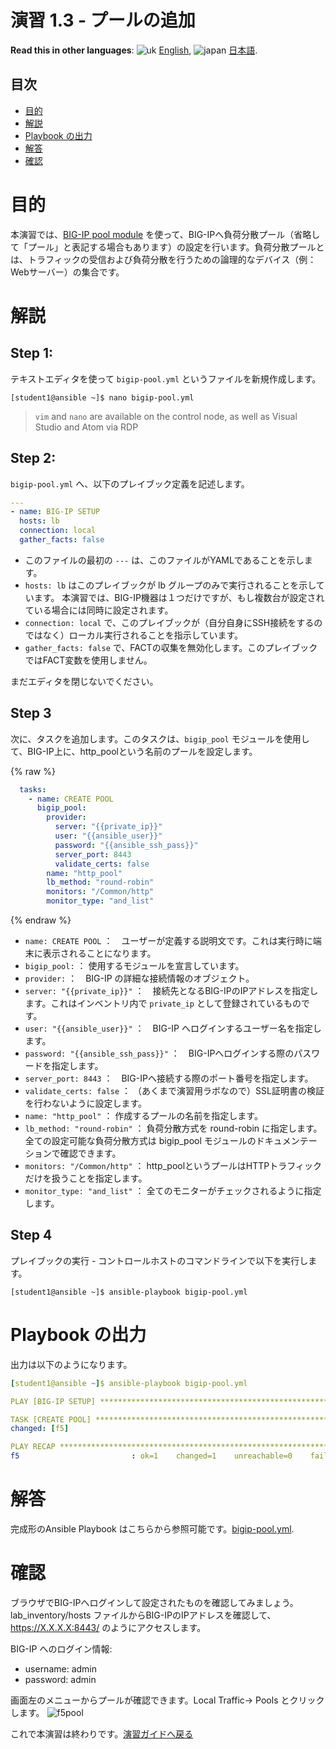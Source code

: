 # 演習 1.3 - プールの追加

**Read this in other languages**: ![uk](../../../images/uk.png) [English](README.md),  ![japan](../../../images/japan.png) [日本語](README.ja.md).

## 目次

- [目的](#目的)
- [解説](#解説)
- [Playbook の出力](#Playbookの出力)
- [解答](#解答)
- [確認](#確認)

# 目的

本演習では、[BIG-IP pool module](https://docs.ansible.com/ansible/latest/modules/bigip_pool_module.html) を使って、BIG-IPへ負荷分散プール（省略して「プール」と表記する場合もあります）の設定を行います。負荷分散プールとは、トラフィックの受信および負荷分散を行うための論理的なデバイス（例：Webサーバー）の集合です。

# 解説

## Step 1:

テキストエディタを使って `bigip-pool.yml` というファイルを新規作成します。

```
[student1@ansible ~]$ nano bigip-pool.yml
```

>`vim` and `nano` are available on the control node, as well as Visual Studio and Atom via RDP

## Step 2:

`bigip-pool.yml` へ、以下のプレイブック定義を記述します。

``` yaml
---
- name: BIG-IP SETUP
  hosts: lb
  connection: local
  gather_facts: false
```

- このファイルの最初の `---` は、このファイルがYAMLであることを示します。
- `hosts: lb` はこのプレイブックが lb グループのみで実行されることを示しています。 本演習では、BIG-IP機器は１つだけですが、もし複数台が設定されている場合には同時に設定されます。
- `connection: local` で、このプレイブックが（自分自身にSSH接続をするのではなく）ローカル実行されることを指示しています。
- `gather_facts: false` で、FACTの収集を無効化します。このプレイブックではFACT変数を使用しません。  

まだエディタを閉じないでください。

## Step 3

次に、タスクを追加します。このタスクは、`bigip_pool` モジュールを使用して、BIG-IP上に、http_poolという名前のプールを設定します。

{% raw %}
``` yaml
  tasks:
    - name: CREATE POOL
      bigip_pool:
        provider:
          server: "{{private_ip}}"
          user: "{{ansible_user}}"
          password: "{{ansible_ssh_pass}}"
          server_port: 8443
          validate_certs: false
        name: "http_pool"
        lb_method: "round-robin"
        monitors: "/Common/http"
        monitor_type: "and_list"

```

{% endraw %}

- `name: CREATE POOL` ：　ユーザーが定義する説明文です。これは実行時に端末に表示されることになります。
- `bigip_pool:` ： 使用するモジュールを宣言しています。
- `provider:` ：　BIG-IP の詳細な接続情報のオブジェクト。
- `server: "{{private_ip}}"` ：　接続先となるBIG-IPのIPアドレスを指定します。これはインベントリ内で `private_ip` として登録されているものです。
- `user: "{{ansible_user}}"` ：　BIG-IP へログインするユーザー名を指定します。
- `password: "{{ansible_ssh_pass}}"` ：　BIG-IPへログインする際のパスワードを指定します。
- `server_port: 8443` ：　BIG-IPへ接続する際のポート番号を指定します。
- `validate_certs: false` ： （あくまで演習用ラボなので）SSL証明書の検証を行わないように設定します。
- `name: "http_pool"` ： 作成するプールの名前を指定します。
- `lb_method: "round-robin"`  ： 負荷分散方式を round-robin に指定します。全ての設定可能な負荷分散方式は bigip_pool モジュールのドキュメンテーションで確認できます。
- `monitors: "/Common/http"` ： http_poolというプールはHTTPトラフィックだけを扱うことを指定します。
- `monitor_type: "and_list"` ： 全てのモニターがチェックされるように指定します。

## Step 4

プレイブックの実行 - コントロールホストのコマンドラインで以下を実行します。

```
[student1@ansible ~]$ ansible-playbook bigip-pool.yml
```

# Playbook の出力

出力は以下のようになります。

```yaml
[student1@ansible ~]$ ansible-playbook bigip-pool.yml

PLAY [BIG-IP SETUP] ************************************************************

TASK [CREATE POOL] *************************************************************
changed: [f5]

PLAY RECAP *********************************************************************
f5                         : ok=1    changed=1    unreachable=0    failed=0
```

# 解答

完成形のAnsible Playbook はこちらから参照可能です。[bigip-pool.yml](./bigip-pool.yml).

# 確認

ブラウザでBIG-IPへログインして設定されたものを確認してみましょう。lab_inventory/hosts ファイルからBIG-IPのIPアドレスを確認して、https://X.X.X.X:8443/ のようにアクセスします。

BIG-IP へのログイン情報:
- username: admin
- password: admin

画面左のメニューからプールが確認できます。Local Traffic-> Pools とクリックします。
![f5pool](pool.png)

これで本演習は終わりです。[演習ガイドへ戻る](../README.ja.md)
